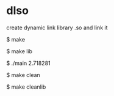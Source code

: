dlso
====

create dynamic link library  .so and link it 


$ make 

$ make lib

$ ./main
2.718281

$ make clean

$ make cleanlib
